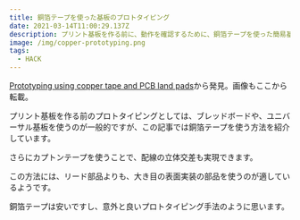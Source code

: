 ```yaml
---
title: 銅箔テープを使った基板のプロトタイピング
date: 2021-03-14T11:00:29.137Z
description: プリント基板を作る前に、動作を確認するために、銅箔テープを使った簡易基板を使う方法を紹介します。
image: /img/copper-prototyping.png
tags:
  - HACK
---
```

[Prototyping using copper tape and PCB land pads](https://halestrom.net/darksleep/blog/039_coppertape/)から発見。画像もここから転載。

プリント基板を作る前のプロトタイピングとしては、ブレッドボードや、ユニバーサル基板を使うのが一般的ですが、この記事では銅箔テープを使う方法を紹介しています。

さらにカプトンテープを使うことで、配線の立体交差も実現できます。

この方法には、リード部品よりも、大き目の表面実装の部品を使うのが適しているようです。

銅箔テープは安いですし、意外と良いプロトタイピング手法のように思います。
